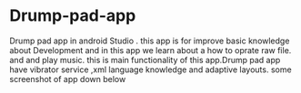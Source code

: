 # Drump-pad-app
Drump pad app in android  Studio .  this app is  for improve basic knowledge about Development
and in this app we learn about a how to oprate raw file. and and play music. this is main functionality
of this app.Drump pad app have vibrator service ,xml language knowledge and adaptive layouts.
some screenshot of app down below
